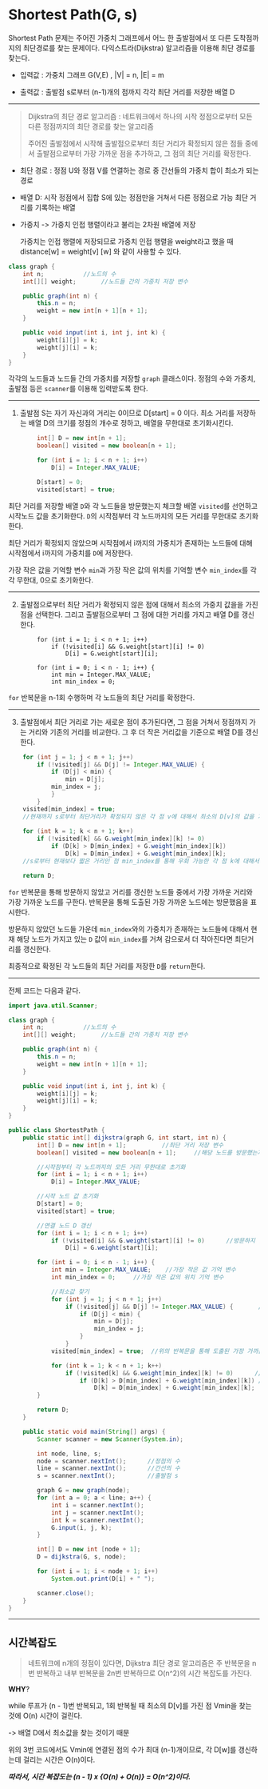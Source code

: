 # Shortest Path(G, s) #

Shortest Path 문제는 주어진 가중치 그래프에서 어느 한 출발점에서 또 다른 도착점까지의 최단경로를 찾는 문제이다. 다익스트라(Dijkstra) 알고리즘을 이용해 최단 경로를 찾는다.

- 입력값 : 가중치 그래프 G(V,E) , |V| = n, |E| = m

- 출력값 : 출발점 s로부터 (n-1)개의 점까지 각각 최단 거리를 저장한 배열 D

------

> Dijkstra의 최단 경로 알고리즘 : 네트워크에서 하나의 시작 정점으로부터 모든 다른 정점까지의 최단 경로를 찾는 알고리즘
>
> 주어진 출발점에서 시작해 출발점으로부터 최단 거리가 확정되지 않은 점들 중에서 출발점으로부터 가장 가까운 점을 추가하고, 그 점의 최단 거리를 확정한다.

- 최단 경로 : 정점 U와 정점 V를 연결하는 경로 중 간선들의 가중치 합이 최소가 되는 경로

- 배열 D: 시작 정점에서 집합 S에 있는 정점만을 거쳐서 다른 정점으로 가능 최단 거리를 기록하는 배열 

- 가중치 -> 가중치 인접 행렬이라고 불리는 2차원 배열에 저장

  가중치는 인접 행렬에 저장되므로 가중치 인접 행렬을 weight라고 했을 때 distance[w] = weight[v] [w] 와 같이 사용할 수 있다.

```java
class graph {
    int n;           //노드의 수
    int[][] weight;       //노드들 간의 가중치 저장 변수

    public graph(int n) {
        this.n = n;
        weight = new int[n + 1][n + 1];
    }

    public void input(int i, int j, int k) {
        weight[i][j] = k;
        weight[j][i] = k;
    }
}
```

각각의 노드들과 노드들 간의 가중치를 저장할 `graph` 클래스이다.
정점의 수와 가중치, 출발점 등은 `scanner`를 이용해 입력받도록 한다.

------

1. 출발점 S는 자기 자신과의 거리는 0이므로 D[start] = 0 이다. 최소 거리를 저장하는 배열 D의 크기를 정점의 개수로 정하고, 배열을 무한대로 초기화시킨다.

```java
        int[] D = new int[n + 1];
        boolean[] visited = new boolean[n + 1];   

        for (int i = 1; i < n + 1; i++)
            D[i] = Integer.MAX_VALUE;

        D[start] = 0;
        visited[start] = true;  
```

최단 거리를 저장할 배열 `D`와 각 노드들을 방문했는지 체크할 배열 `visited`를 선언하고 시작노드 값을 초기화한다. `D`의 시작점부터 각 노드까지의 모든 거리를 무한대로 초기화한다.

최단 거리가 확정되지 않았으며 시작점에서 i까지의 가중치가 존재하는 노드들에 대해 시작점에서 i까지의 가중치를 `D`에 저장한다.

가장 작은 값을 기억할 변수 `min`과 가장 작은 값의 위치를 기억할 변수 `min_index`를 각각 무한대, 0으로 초기화한다.

------

2. 출발점으로부터 최단 거리가 확정되지 않은 점에 대해서 최소의 가중치 값을을 가진 점을 선택한다. 그리고 출발점으로부터 그 점에 대한 거리를 가지고 배열 D를 갱신한다. 

```
        for (int i = 1; i < n + 1; i++)
            if (!visited[i] && G.weight[start][i] != 0)
                D[i] = G.weight[start][i];

        for (int i = 0; i < n - 1; i++) {
            int min = Integer.MAX_VALUE;    
            int min_index = 0;   
```

`for` 반복문을 n-1회 수행하며 각 노드들의 최단 거리를 확정한다.

------

3. 출발점에서 최단 거리로 가는 새로운 점이 추가된다면, 그 점을 거쳐서 정점까지 가는 거리와 기존의 거리를 비교한다. 그 후 더 작은 거리값을 기준으로 배열 D를 갱신한다.

```java
	for (int j = 1; j < n + 1; j++)
		if (!visited[j] && D[j] != Integer.MAX_VALUE) {
			if (D[j] < min) {
				min = D[j];
			min_index = j;
			}
		}
	visited[min_index] = true;
	//현재까지 s로부터 최단거리가 확정되지 않은 각 점 v에 대해서 최소의 D[v]의 값을 가진 점 min_index를 선택하고, 출발점 s로부터 점 min_index까지의 최단 거리인 D[min_index]를 확정한다.
            
	for (int k = 1; k < n + 1; k++)
		if (!visited[k] && G.weight[min_index][k] != 0)
			if (D[k] > D[min_index] + G.weight[min_index][k])
				D[k] = D[min_index] + G.weight[min_index][k];
	//s로부터 현재보다 짧은 거리인 점 min_index를 통해 우회 가능한 각 점 k에 대해서 D[k]를 갱신한다.

	return D;
```

`for` 반복문을 통해 방문하지 않았고 거리를 갱신한 노드들 중에서 가장 가까운 거리와 가장 가까운 노드를 구한다. 반복문을 통해 도출된 가장 가까운 노드에는 방문했음을 표시한다.

방문하지 않았던 노드들 가운데 `min_index`와의 가중치가 존재하는 노드들에 대해서 현재 해당 노드가 가지고 있는 `D` 값이 `min_index`를 거쳐 감으로서 더 작아진다면 최단거리를 갱신한다.

최종적으로 확정된 각 노드들의 최단 거리를 저장한 `D`를 `return`한다.

------

전체 코드는 다음과 같다.

```java
import java.util.Scanner;

class graph {
    int n;           //노드의 수
    int[][] weight;       //노드들 간의 가중치 저장 변수

    public graph(int n) {
        this.n = n;
        weight = new int[n + 1][n + 1];
    }

    public void input(int i, int j, int k) {
        weight[i][j] = k;
        weight[j][i] = k;
    }
}

public class ShortestPath {
    public static int[] dijkstra(graph G, int start, int n) {
        int[] D = new int[n + 1];          //최단 거리 저장 변수
        boolean[] visited = new boolean[n + 1];     //해당 노드를 방문했는지 체크할 변수

        //시작점부터 각 노드까지의 모든 거리 무한대로 초기화
        for (int i = 1; i < n + 1; i++)
            D[i] = Integer.MAX_VALUE;

        //시작 노드 값 초기화
        D[start] = 0;
        visited[start] = true;

        //연결 노드 D 갱신
        for (int i = 1; i < n + 1; i++)
            if (!visited[i] && G.weight[start][i] != 0)      //방문하지 않았고 시작점에서 i까지의 가중치가 존재한다면, 거리 i에 시작점에서 i까지의 가중치 저장
                D[i] = G.weight[start][i];

        for (int i = 0; i < n - 1; i++) {
            int min = Integer.MAX_VALUE;    //가장 작은 값 기억 변수
            int min_index = 0;     //가장 작은 값의 위치 기억 변수

            //최소값 찾기
            for (int j = 1; j < n + 1; j++)
                if (!visited[j] && D[j] != Integer.MAX_VALUE) {       //방문하지 않았고 거리를 갱신한 노드들 중에서 가장 가까운 거리와 가장 가까운 노드를 구하기
                    if (D[j] < min) {
                        min = D[j];
                        min_index = j;
                    }
                }
            visited[min_index] = true;  //위의 반복문을 통해 도출된 가장 가까운 노드에 방문 표시

            for (int k = 1; k < n + 1; k++)
                if (!visited[k] && G.weight[min_index][k] != 0)      //방문하지 않았고 min_index와의 가중치가 존재하는 노드라면 (min_index에서 연결되어있어야 함)
                    if (D[k] > D[min_index] + G.weight[min_index][k]) //지금 그 노드가 가지고 있는 거리 값이 min_index와 가중치를 더한 값보다 크다면 최단거리 갱신
                        D[k] = D[min_index] + G.weight[min_index][k];
        }

        return D;
    }

    public static void main(String[] args) {
        Scanner scanner = new Scanner(System.in);

        int node, line, s;
        node = scanner.nextInt();      //정점의 수
        line = scanner.nextInt();      //간선의 수
        s = scanner.nextInt();         //출발점 s

        graph G = new graph(node);
        for (int a = 0; a < line; a++) {
            int i = scanner.nextInt();
            int j = scanner.nextInt();
            int k = scanner.nextInt();
            G.input(i, j, k);
        }

        int[] D = new int [node + 1];
        D = dijkstra(G, s, node);

        for (int i = 1; i < node + 1; i++)
            System.out.print(D[i] + " ");

        scanner.close();
    }
}
```

------

## **시간복잡도**

> 네트워크에 n개의 정점이 있다면, Dijkstra 최단 경로 알고리즘은 주 반복문을 n번 반복하고 내부 반복문을 2n번 반복하므로 O(n^2)의 시간 복잡도를 가진다.

**WHY**?

while 루프가 (n - 1)번 반복되고, 1회 반복될 때 최소의 D[v]를 가진 점 Vmin을 찾는 것에 O(n) 시간이 걸린다.

-> 배열 D에서 최소값을 찾는 것이기 때문

위의 3번 코드에서도 Vmin에 연결된 점의 수가 최대 (n-1)개이므로, 각 D[w]를 갱신하는데 걸리는 시간은 O(n)이다.

***따라서, 시간 복잡도는 (n - 1) x {O(n) + O(n)} = O(n^2)이다.***

